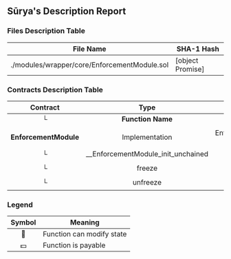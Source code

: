 ## Sūrya's Description Report

### Files Description Table


|  File Name  |  SHA-1 Hash  |
|-------------|--------------|
| ./modules/wrapper/core/EnforcementModule.sol | [object Promise] |


### Contracts Description Table


|  Contract  |         Type        |       Bases      |                  |                 |
|:----------:|:-------------------:|:----------------:|:----------------:|:---------------:|
|     └      |  **Function Name**  |  **Visibility**  |  **Mutability**  |  **Modifiers**  |
||||||
| **EnforcementModule** | Implementation | EnforcementModuleInternal, AuthorizationModule |||
| └ | __EnforcementModule_init_unchained | Internal 🔒 | 🛑  | onlyInitializing |
| └ | freeze | Public ❗️ | 🛑  | onlyRole |
| └ | unfreeze | Public ❗️ | 🛑  | onlyRole |


### Legend

|  Symbol  |  Meaning  |
|:--------:|-----------|
|    🛑    | Function can modify state |
|    💵    | Function is payable |
